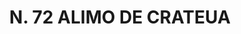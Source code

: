 ---
title: "N. 72 ALIMO DE CRATEUA"
plant-name: "N. 72"
plant-number: "072"
plant-xml: "/assets/xml/plant072.xml"
plant-img1: "/assets/img/plant072_verso.jpg"
plant-img2: "/assets/img/plant072.jpg"
plant-title: "N. 72 ALIMO DE CRATEUA"
plant-taxon-link: "http://www.worldfloraonline.org/taxon/wfo-0000400715"
plant-taxon-content: ""
layout: single-xml
---